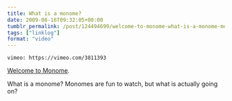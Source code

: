 ```yaml
---
title: What is a monome?
date: 2009-06-16T09:32:05+00:00
tumblr_permalink: /post/124494699/welcome-to-monome-what-is-a-monome-monomes-are
tags: ["linklog"]
format: "video"
---
```


`vimeo: https://vimeo.com/3811393`

[Welcome to Monome][1].

What is a monome? Monomes are fun to watch, but what is actually going on?

[1]: http://vimeo.com/3811393
